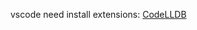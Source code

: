 
vscode need install extensions: [CodeLLDB](https://marketplace.visualstudio.com/items?itemName=vadimcn.vscode-lldb)

